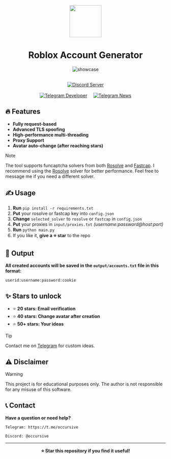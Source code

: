 <div align="center">
  <img src="https://github.com/user-attachments/assets/18b3293c-315b-4538-9614-d3e162994e8a" width="100"/>
</div>


<div align="center">
  
# Roblox Account Generator
</div>


<div align="center"> 

![showcase](https://github.com/user-attachments/assets/1b8aa934-2dcf-4556-8485-1636a305f7f8)

<p align="center">
  <br />
  <a href="https://discord.gg/wbjvnzVhrd"><img src="https://img.shields.io/badge/Discord%20Server-Join%20Community-5865F2?style=for-the-badge&logo=discord&logoColor=white" alt="Discord Server" /></a>
  <br />
  <br />
  <a href="https://t.me/occursive"><img src="https://img.shields.io/badge/Developer-@occursive-2CA5E0?style=for-the-badge&logo=telegram&logoColor=white" alt="Telegram Developer" /></a>
  &nbsp;&nbsp;&nbsp;
  <a href="https://t.me/occursivenews"><img src="https://img.shields.io/badge/📢%20News-@occursivenews-0088CC?style=for-the-badge&logo=telegram&logoColor=white" alt="Telegram News" /></a>
</p>
</div>


## 🔥 Features
- **Fully request-based**
- **Advanced TLS spoofing**
- **High-performance multi-threading**
- **Proxy Support**
- **Avatar auto-change (after reaching stars)**

> [!NOTE]
> The tool supports funcaptcha solvers from both [Rosolve](https://rosolve.pro/) and [Fastcap](https://fastcap.xyz/). I recommend using the [Rosolve](https://rosolve.pro/) solver for better performance. Feel free to message me if you need a different solver.

## ✍️ Usage
1. **Run** `pip install -r requirements.txt`
2. **Put** your rosolve or fastcap key into `config.json`
3. **Change** `selected_solver` to `rosolve` or `fastcap` in `config.json`
4. **Put** your proxies in `input/proxies.txt` *(username:password@host:port)*
5. **Run** `python main.py`
6. If you like it, **give a ⭐️ star** to the repo

## 📁 Output
**All created accounts will be saved in the `output/accounts.txt` file in this format:**
```
userid:username:password:cookie
```

## ✨ Stars to unlock
- ⭐️ **20 stars: Email verification**
- ⭐️ **40 stars: Change avatar after creation**
- ⭐️ **50+ stars: Your ideas**
> [!TIP]
> Contact me on [Telegram](https://t.me/occursive) for custom ideas.
  

## ⚠️ Disclaimer
> [!WARNING]
> This project is for educational purposes only. The author is not responsible for any misuse of this software.

## 📞 Contact

**Have a question or need help?**

```
Telegram: https://t.me/occursive

Discord: @occursive
```

---

<div align="center">
  
  **⭐ Star this repository if you find it useful!**
  
</div>
